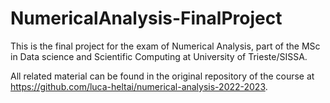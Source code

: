 # NumericalAnalysis-FinalProject

This is the final project for the exam of Numerical Analysis, part of the MSc in Data science and Scientific Computing at University of Trieste/SISSA.

All related material can be found in the original repository of the course at https://github.com/luca-heltai/numerical-analysis-2022-2023.